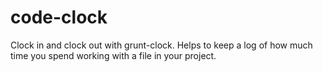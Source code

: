 code-clock
==========

Clock in and clock out with grunt-clock. Helps to keep a log of how much time you spend working with a file in your project.
